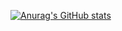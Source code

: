 [![Anurag's GitHub stats](https://github-readme-stats.vercel.app/api?username=charlyfinos)](https://github.com/anuraghazra/github-readme-stats)
